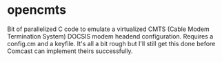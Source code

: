 # opencmts

Bit of parallelized C code to emulate a virtualized CMTS (Cable Modem Termination System) DOCSIS modem headend configuration. 
Requires a config.cm and a keyfile. It's all a bit rough but I'll still get this done before Comcast can implement theirs successfully.
